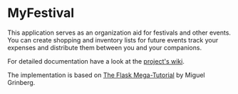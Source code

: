 # MyFestival

This application serves as an organization aid for festivals and other events. 
You can create shopping and inventory lists for future events track your expenses
and distribute them between you and your companions.

For detailed documentation have a look at the [project's wiki](https://github.com/olk90/myfestival/wiki).

The implementation is based on 
[The Flask Mega-Tutorial](https://blog.miguelgrinberg.com/post/the-flask-mega-tutorial-part-i-hello-world) 
by Miguel Grinberg.

